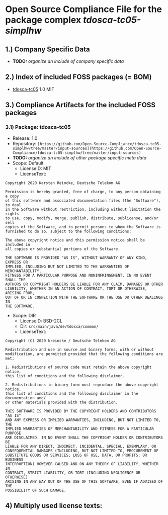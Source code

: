 # Open Source Compliance File for the package complex ***tdosca-tc05-simplhw***

<!-- todo: take over the global editor data -->

## 1.) Company Specific Data

- **TODO:** *organize an include of company specific data*

## 2.) Index of included FOSS packages (= BOM)  

- [tdosca-tc05](#TDOSCA-TC05) 1.0 MIT

## 3.) Compliance Artifacts for the included FOSS packages

<a name="TDOSCA-TC05"> </a>
### 3.1) Package: tdosca-tc05

- Release: 1.0
- Repository: `[https://github.com/Open-Source-Compliance/tdosca-tc05-simplhw/tree/master/input-sources](https://github.com/Open-Source-Compliance/tdosca-tc05-simplhw/tree/master/input-sources)`
- **TODO:** *organize an include of other package specific meta data*
- Scope: Default
  - LicenseID: MIT
  - LicenseText:

```
Copyright 2020 Karsten Reincke, Deutsche Telekom AG

Permission is hereby granted, free of charge, to any person obtaining a copy
of this software and associated documentation files (the "Software"), to deal
in the Software without restriction, including without limitation the rights
to use, copy, modify, merge, publish, distribute, sublicense, and/or sell
copies of the Software, and to permit persons to whom the Software is
furnished to do so, subject to the following conditions:

The above copyright notice and this permission notice shall be included in
all copies or substantial portions of the Software.

THE SOFTWARE IS PROVIDED "AS IS", WITHOUT WARRANTY OF ANY KIND, EXPRESS OR
IMPLIED, INCLUDING BUT NOT LIMITED TO THE WARRANTIES OF MERCHANTABILITY,
FITNESS FOR A PARTICULAR PURPOSE AND NONINFRINGEMENT. IN NO EVENT SHALL THE
AUTHORS OR COPYRIGHT HOLDERS BE LIABLE FOR ANY CLAIM, DAMAGES OR OTHER
LIABILITY, WHETHER IN AN ACTION OF CONTRACT, TORT OR OTHERWISE, ARISING FROM,
OUT OF OR IN CONNECTION WITH THE SOFTWARE OR THE USE OR OTHER DEALINGS IN
THE SOFTWARE.
```
<!-- deviantly licensed directories -->
- Scope: DIR
  - LicenseID: BSD-2CL
  - Dir: `src/main/java/de/tdosca/common/`
  - LicenseText:

```
Copyright (C) 2020 kreincke / Deutsche Telekom AG

Redistribution and use in source and binary forms, with or without
modification, are permitted provided that the following conditions are met:

1. Redistributions of source code must retain the above copyright notice,
this list of conditions and the following disclaimer.

2. Redistributions in binary form must reproduce the above copyright notice,
this list of conditions and the following disclaimer in the documentation and/
or other materials provided with the distribution.

THIS SOFTWARE IS PROVIDED BY THE COPYRIGHT HOLDERS AND CONTRIBUTORS "AS IS"
AND ANY EXPRESS OR IMPLIED WARRANTIES, INCLUDING, BUT NOT LIMITED TO, THE
IMPLIED WARRANTIES OF MERCHANTABILITY AND FITNESS FOR A PARTICULAR PURPOSE
ARE DISCLAIMED. IN NO EVENT SHALL THE COPYRIGHT HOLDER OR CONTRIBUTORS BE
LIABLE FOR ANY DIRECT, INDIRECT, INCIDENTAL, SPECIAL, EXEMPLARY, OR
CONSEQUENTIAL DAMAGES (INCLUDING, BUT NOT LIMITED TO, PROCUREMENT OF
SUBSTITUTE GOODS OR SERVICES; LOSS OF USE, DATA, OR PROFITS; OR BUSINESS
INTERRUPTION) HOWEVER CAUSED AND ON ANY THEORY OF LIABILITY, WHETHER IN
CONTRACT, STRICT LIABILITY, OR TORT (INCLUDING NEGLIGENCE OR OTHERWISE)
ARISING IN ANY WAY OUT OF THE USE OF THIS SOFTWARE, EVEN IF ADVISED OF THE
POSSIBILITY OF SUCH DAMAGE.
```

## 4) Multiply used license texts:
